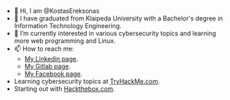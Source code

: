 - 👋 Hi, I am @KostasEreksonas
- 👀 I have graduated from Klaipeda University with a Bachelor's degree in Information Technology Engineering.
- 🌱 I’m currently interested in various cybersecurity topics and learning more web programming and Linux.
- 📫 How to reach me:
  - [My Linkedin page](https://www.linkedin.com/in/kostasereksonas/).
  - [My Gitlab page](https://gitlab.com/k.ereksonas/).
  - [My Facebook page](https://www.facebook.com/kostas.ereksonas/).
- Learning cybersecurity topics at [TryHackMe.com](https://tryhackme.com).
- Starting out with [Hackthebox.com](https://hackthebox.com).

